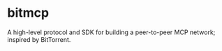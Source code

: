 # bitmcp
A high-level protocol and SDK for building a peer-to-peer MCP network; inspired by BitTorrent.
